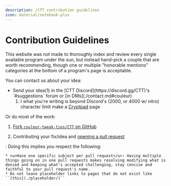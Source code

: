 ```yaml
---
description: /CTT contribution guidelines
icon: material/notebook-plus
---
```


# Contribution Guidelines

This website was not made to thoroughly index and review every single available program under the sun, but instead hand-pick a couple that are worth recommending, though one or multiple "honorable mentions" categories at the bottom of a program's page is acceptable. 

You can contact us about your idea:

* <div class="annotate" markdown>Send your idea(1) in the [CTT Discord](https://discord.gg/CTT)'s `#suggestions` forum or [in DMs](./contact.md#couleur)</div>

    1.  I what you're writing is beyond Discord's (2000, or 4000 w/ nitro) character limit make a [Cryptpad](https://cryptpad.fr/pad/) page

Or do most of the work:

1. [Fork `couleur-tweak-tips/CTT` on GitHub](https://github.com/couleur-tweak-tips/CTT/fork) 

2. Contributing your fix/idea and [opening a pull request](https://github.com/couleur-tweak-tips/CTT/pulls)

:   Doing this implies you respect the following:

    * <u>Have one specific subject per pull request</u>: Having multiple things going on in one pull requests makes resolving modifying what is denied and keeping what's accepted challenging, stay concise and faithful to your pull request's name.
    * Do not leave placeholder links to pages that do not exist like ``[this](./placeholder/)``
